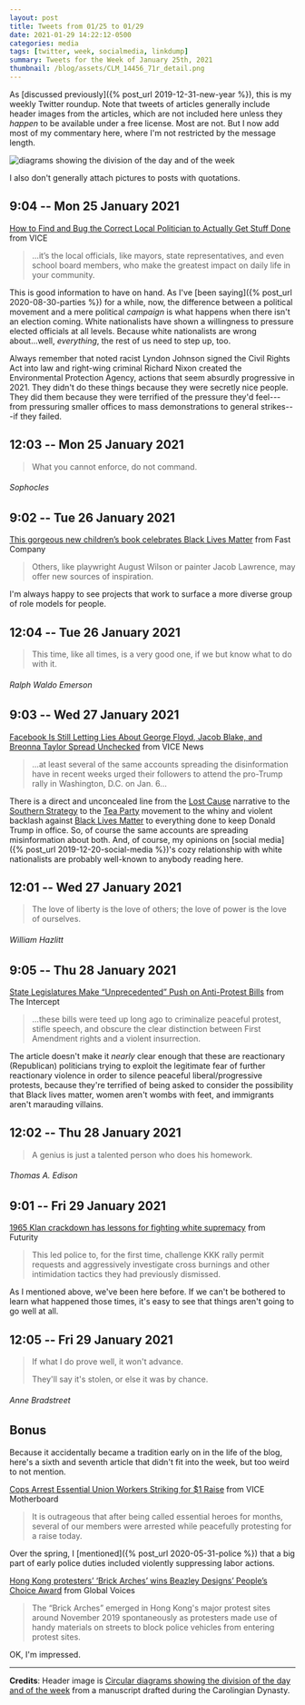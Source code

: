 ```yaml
---
layout: post
title: Tweets from 01/25 to 01/29
date: 2021-01-29 14:22:12-0500
categories: media
tags: [twitter, week, socialmedia, linkdump]
summary: Tweets for the Week of January 25th, 2021
thumbnail: /blog/assets/CLM_14456_71r_detail.png
---
```


As [discussed previously]({% post_url 2019-12-31-new-year %}), this is my weekly Twitter roundup.  Note that tweets of articles generally include header images from the articles, which are not included here unless they *happen* to be available under a free license.  Most are not.  But I now add most of my commentary here, where I'm not restricted by the message length.

![diagrams showing the division of the day and of the week](/blog/assets/CLM_14456_71r_detail.png "diagrams showing the division of the day and of the week")

I also don't generally attach pictures to posts with quotations.

## 9:04 -- Mon 25 January 2021

[<i class="fab fa-twitter-square"></i>](https://twitter.com/jcolag/status/1353705180764676097) [How to Find and Bug the Correct Local Politician to Actually Get Stuff Done](https://www.vice.com/en/article/wx849w/how-to-find-and-bug-the-correct-local-politician-to-actually-get-stuff-done) from VICE

 > ...it’s the local officials, like mayors, state representatives, and even school board members, who make the greatest impact on daily life in your community.

This is good information to have on hand.  As I've [been saying]({% post_url 2020-08-30-parties %}) for a while, now, the difference between a political movement and a mere political *campaign* is what happens when there isn't an election coming.  White nationalists have shown a willingness to pressure elected officials at all levels.  Because white nationalists are wrong about...well, *everything*, the rest of us need to step up, too.

Always remember that noted racist Lyndon Johnson signed the Civil Rights Act into law and right-wing criminal Richard Nixon created the Environmental Protection Agency, actions that seem absurdly progressive in 2021.  They didn't do these things because they were secretly nice people.  They did them because they were terrified of the pressure they'd feel---from pressuring smaller offices to mass demonstrations to general strikes---if they failed.

## 12:03 -- Mon 25 January 2021

[<i class="fab fa-twitter"></i>](https://twitter.com/jcolag/status/1353750227417767936)

 > What you cannot enforce, do not command.

###### Sophocles

## 9:02 -- Tue 26 January 2021

[<i class="fab fa-twitter-square"></i>](https://twitter.com/jcolag/status/1354067065322147840) [This gorgeous new children’s book celebrates Black Lives Matter](https://www.fastcompany.com/90595023/this-gorgeous-new-childrens-book-celebrates-black-lives-matter) from Fast Company

 > Others, like playwright August Wilson or painter Jacob Lawrence, may offer new sources of inspiration.

I'm always happy to see projects that work to surface a more diverse group of role models for people.

## 12:04 -- Tue 26 January 2021

[<i class="fab fa-twitter"></i>](https://twitter.com/jcolag/status/1354160895988002816)

 > This time, like all times, is a very good one, if we but know what to do with it.

###### Ralph Waldo Emerson

## 9:03 -- Wed 27 January 2021

[<i class="fab fa-twitter-square"></i>](https://twitter.com/jcolag/status/1354429704779005958) [Facebook Is Still Letting Lies About George Floyd, Jacob Blake, and Breonna Taylor Spread Unchecked](https://www.vice.com/en/article/xgz7zq/facebook-is-still-letting-lies-about-george-floyd-jacob-blake-and-breonna-taylor-spread-unchecked) from VICE News

 > ...at least several of the same accounts spreading the disinformation have in recent weeks urged their followers to attend the pro-Trump rally in Washington, D.C. on Jan. 6...

There is a direct and unconcealed line from the [Lost Cause](https://en.wikipedia.org/wiki/Lost_Cause_of_the_Confederacy) narrative to the [Southern Strategy](https://en.wikipedia.org/wiki/Southern_strategy) to the [Tea Party](https://en.wikipedia.org/wiki/Tea_Party_movement) movement to the whiny and violent backlash against [Black Lives Matter](https://en.wikipedia.org/wiki/Black_Lives_Matter) to everything done to keep Donald Trump in office.  So, of course the same accounts are spreading misinformation about both.  And, of course, my opinions on [social media]({% post_url 2019-12-20-social-media %})'s cozy relationship with white nationalists are probably well-known to anybody reading here.

## 12:01 -- Wed 27 January 2021

[<i class="fab fa-twitter"></i>](https://twitter.com/jcolag/status/1354474500247736336)

 > The love of liberty is the love of others; the love of power is the love of ourselves.

###### William Hazlitt

## 9:05 -- Thu 28 January 2021

[<i class="fab fa-twitter-square"></i>](https://twitter.com/jcolag/status/1354792595986083840) [State Legislatures Make “Unprecedented” Push on Anti-Protest Bills](https://theintercept.com/2021/01/21/anti-protest-riot-state-laws/) from The Intercept

 > ...these bills were teed up long ago to criminalize peaceful protest, stifle speech, and obscure the clear distinction between First Amendment rights and a violent insurrection.

The article doesn't make it *nearly* clear enough that these are reactionary (Republican) politicians trying to exploit the legitimate fear of further reactionary violence in order to silence peaceful liberal/progressive protests, because they're terrified of being asked to consider the possibility that Black lives matter, women aren't wombs with feet, and immigrants aren't marauding villains.

## 12:02 -- Thu 28 January 2021

[<i class="fab fa-twitter"></i>](https://twitter.com/jcolag/status/1354837139389702145)

 > A genius is just a talented person who does his homework.

###### Thomas A. Edison

## 9:01 -- Fri 29 January 2021

[<i class="fab fa-twitter-square"></i>](https://twitter.com/jcolag/status/1355153976975650818) [1965 Klan crackdown has lessons for fighting white supremacy](https://www.futurity.org/klan-insurrection-police-2505732-2/) from Futurity

 > This led police to, for the first time, challenge KKK rally permit requests and aggressively investigate cross burnings and other intimidation tactics they had previously dismissed.

As I mentioned above, we've been here before.  If we can't be bothered to learn what happened those times, it's easy to see that things aren't going to go well at all.

## 12:05 -- Fri 29 January 2021

[<i class="fab fa-twitter"></i>](https://twitter.com/jcolag/status/1355200282284593156)

 > If what I do prove well, it won't advance.
 >
 > They'll say it's stolen, or else it was by chance.

###### Anne Bradstreet

## Bonus

Because it accidentally became a tradition early on in the life of the blog, here's a sixth and seventh article that didn't fit into the week, but too weird to not mention.

<i class="fas fa-square"></i> [Cops Arrest Essential Union Workers Striking for $1 Raise](https://www.vice.com/en/article/z3vgvj/cops-arrest-essential-union-workers-striking-for-dollar1-raise) from VICE Motherboard

 > It is outrageous that after being called essential heroes for months, several of our members were arrested while peacefully protesting for a raise today.

Over the spring, I [mentioned]({% post_url 2020-05-31-police %}) that a big part of early police duties included violently suppressing labor actions.

<i class="fas fa-square"></i> [Hong Kong protesters’ ‘Brick Arches’ wins Beazley Designs’ People’s Choice Award](https://globalvoices.org/2021/01/23/hong-kong-protesters-brick-arches-wins-beazley-designs-peoples-choice-award/) from Global Voices

 > The “Brick Arches” emerged in Hong Kong's major protest sites around November 2019 spontaneously as protesters made use of handy materials on streets to block police vehicles from entering protest sites.

OK, I'm impressed.

* * *

**Credits**:  Header image is [Circular diagrams showing the division of the day and of the week](https://en.wikipedia.org/wiki/Week#/media/File:CLM_14456_71r_detail.jpg) from a manuscript drafted during the Carolingian Dynasty.
